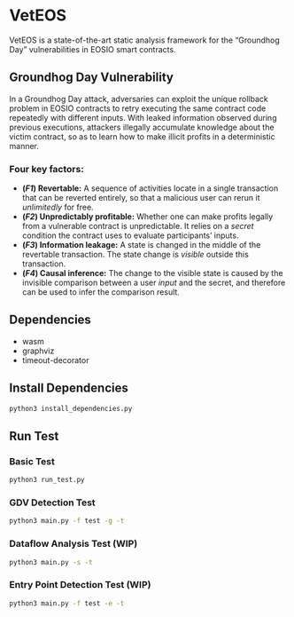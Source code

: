 # VetEOS

VetEOS is a state-of-the-art static analysis framework for the “Groundhog Day” vulnerabilities in EOSIO smart contracts.

## Groundhog Day Vulnerability

In a Groundhog Day attack, adversaries can exploit the unique rollback problem in EOSIO contracts to retry executing the same contract code repeatedly with different inputs. With leaked information observed during previous executions, attackers illegally accumulate knowledge about the victim contract, so as to learn how to make illicit profits in a deterministic manner.

### Four key factors:

- **(_F1_) Revertable:** A sequence of activities locate in a single transaction that can be reverted entirely, so that a malicious user can rerun it _unlimitedly_ for free.
- **(_F2_) Unpredictably profitable:** Whether one can make profits legally from a vulnerable contract is unpredictable. It relies on a _secret_ condition the contract uses to evaluate participants’ inputs.
- **(_F3_) Information leakage:** A state is changed in the middle of the revertable transaction. The state change is _visible_ outside this transaction.
- **(_F4_) Causal inference:** The change to the visible state is caused by the invisible comparison between a user _input_ and the secret, and therefore can be used to infer the comparison result.

## Dependencies

- wasm
- graphviz
- timeout-decorator

## Install Dependencies

```bash
python3 install_dependencies.py
```

## Run Test

### Basic Test

```bash
python3 run_test.py
```

### GDV Detection Test

```bash
python3 main.py -f test -g -t
```

### Dataflow Analysis Test (WIP)

```bash
python3 main.py -s -t
```

### Entry Point Detection Test (WIP)

```bash
python3 main.py -f test -e -t
```